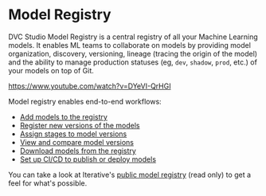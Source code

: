 # Model Registry

DVC Studio Model Registry is a central registry of all your Machine Learning
models. It enables ML teams to collaborate on models by providing model
organization, discovery, versioning, lineage (tracing the origin of the model)
and the ability to manage production statuses (eg, `dev`, `shadow`, `prod`,
etc.) of your models on top of Git.

https://www.youtube.com/watch?v=DYeVI-QrHGI

Model registry enables end-to-end workflows:

- [Add models to the registry](/doc/studio/model-registry/add-a-model)
- [Register new versions of the models](/doc/studio/user-guide/model-registry/register-version)
- [Assign stages to model versions](/doc/studio/user-guide/model-registry/assign-stage)
- [View and compare model versions](/doc/studio/user-guide/model-registry/view-and-compare-models)
- [Download models from the registry](/doc/studio/user-guide/model-registry/use-models)
- [Set up CI/CD to publish or deploy models](/doc/studio/user-guide/model-registry/use-models)

You can take a look at Iterative's [public model registry] (read only) to get a
feel for what's possible.

[semantic versioning]: https://semver.org/
[gto]: /doc/gto
[`gto` cli]: /doc/gto/command-reference
[public model registry]: https://studio.iterative.ai/team/Iterative/models
[dvc]: /doc
